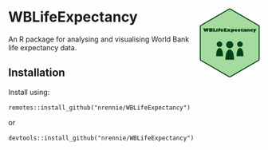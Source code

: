 # WBLifeExpectancy <img src="WBLifeExpectancy.png" align="right" width="120" />

An R package for analysing and visualising World Bank life expectancy data.

## Installation

Install using:

```
remotes::install_github("nrennie/WBLifeExpectancy")
```

or 

```
devtools::install_github("nrennie/WBLifeExpectancy")
```
